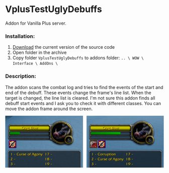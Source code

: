 # VplusTestUglyDebuffs
Addon for Vanilla Plus server.

### Installation:
1. [Download](https://github.com/for-wow/VplusTestUglyDebuffs/archive/refs/heads/main.zip) the current version of the source code
2. Open folder in the archive
3. Copy folder `VplusTestUglyDebuffs` to addons folder: `.. \ WOW \ Interface \ AddOns \`

### Description:
The addon scans the combat log and tries to find the events of the start and end of the debuff. These events change the frame's line list. When the target is changed, the line list is cleared. I'm not sure this addon finds all debuff start events and I ask you to check it with different classes. You can move the addon frame around the screen.

![Addon screenshot #1](IMG_1.png)
